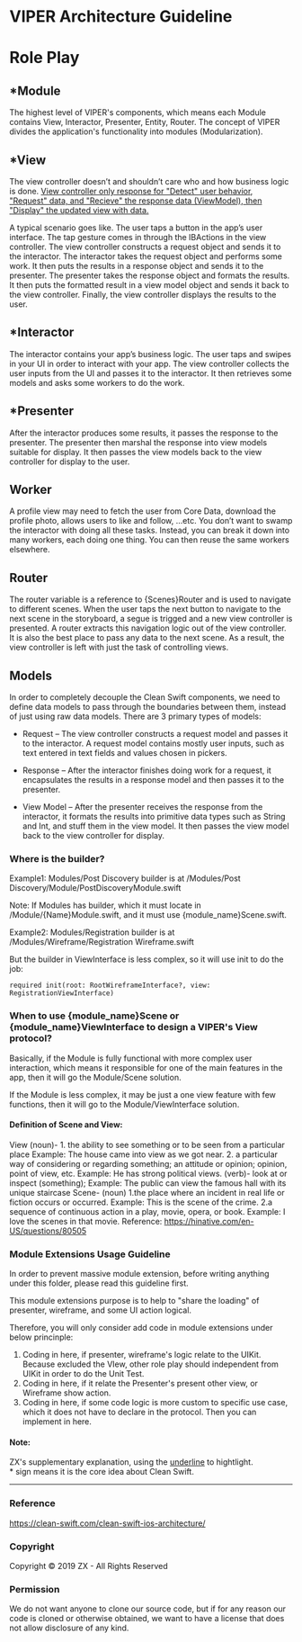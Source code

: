 VIPER Architecture Guideline
================
# Role Play

## *Module
The highest level of VIPER's components, which means each Module contains View, Interactor, Presenter, Entity, Router. The concept of VIPER divides the application's functionality into modules (Modularization).

## *View
The view controller doesn’t and shouldn’t care who and how business logic is done. <u>View controller only response for "Detect" user behavior, "Request" data, and "Recieve" the response data (ViewModel), then "Display" the updated view with data.</u>

A typical scenario goes like. The user taps a button in the app’s user interface. The tap gesture comes in through the IBActions in the view controller. The view controller constructs a request object and sends it to the interactor. The interactor takes the request object and performs some work. It then puts the results in a response object and sends it to the presenter. The presenter takes the response object and formats the results. It then puts the formatted result in a view model object and sends it back to the view controller. Finally, the view controller displays the results to the user.

## *Interactor
The interactor contains your app’s business logic. The user taps and swipes in your UI in order to interact with your app. The view controller collects the user inputs from the UI and passes it to the interactor. It then retrieves some models and asks some workers to do the work.

## *Presenter
After the interactor produces some results, it passes the response to the presenter. The presenter then marshal the response into view models suitable for display. It then passes the view models back to the view controller for display to the user.

## Worker
A profile view may need to fetch the user from Core Data, download the profile photo, allows users to like and follow, …etc. You don’t want to swamp the interactor with doing all these tasks. Instead, you can break it down into many workers, each doing one thing. You can then reuse the same workers elsewhere.

## Router
The router variable is a reference to {Scenes}Router and is used to navigate to different scenes. When the user taps the next button to navigate to the next scene in the storyboard, a segue is trigged and a new view controller is presented. A router extracts this navigation logic out of the view controller. It is also the best place to pass any data to the next scene. As a result, the view controller is left with just the task of controlling views.

## Models
In order to completely decouple the Clean Swift components, we need to define data models to pass through the boundaries between them, instead of just using raw data models. There are 3 primary types of models:

- Request – The view controller constructs a request model and passes it to the interactor. A request model contains mostly user inputs, such as text entered in text fields and values chosen in pickers.

- Response – After the interactor finishes doing work for a request, it encapsulates the results in a response model and then passes it to the presenter.

- View Model – After the presenter receives the response from the interactor, it formats the results into primitive data types such as String and Int, and stuff them in the view model. It then passes the view model back to the view controller for display.


### Where is the builder?
Example1: Modules/Post Discovery
builder is at /Modules/Post Discovery/Module/PostDiscoveryModule.swift

Note: If Modules has builder, which it must locate in /Module/{Name}Module.swift, and it must use {module_name}Scene.swift.

Example2: Modules/Registration
builder is at /Modules/Wireframe/Registration Wireframe.swift

But the builder in ViewInterface is less complex, so it will use init to do the job:

```
required init(root: RootWireframeInterface?, view: RegistrationViewInterface)
```

### When to use {module_name}Scene or {module_name}ViewInterface to design a VIPER's View protocol?

Basically, if the Module is fully functional with more complex user interaction, which means it responsible for one of the main features in the app, then it will go the Module/Scene solution.

If the Module is less complex, it may be just a one view feature with few functions, then it will go to the Module/ViewInterface solution.

#### Definition of Scene and View:

View (noun)- 1. the ability to see something or to be seen from a particular place
Example: The house came into view as we got near.
2. a particular way of considering or regarding something; an attitude or opinion; opinion, point of view, etc.
Example: He has strong political views.
(verb)- look at or inspect (something); 
Example: The public can view the famous hall with its unique staircase
Scene- (noun) 1.the place where an incident in real life or fiction occurs or occurred.
Example: This is the scene of the crime.
2.a sequence of continuous action in a play, movie, opera, or book.
Example: I love the scenes in that movie.
Reference: https://hinative.com/en-US/questions/80505

### Module Extensions Usage Guideline

In order to prevent massive module extension, before writing anything under this folder, please read this guideline first.

This module extensions purpose is to help to "share the loading" of presenter, wireframe, and some UI action logical.

Therefore, you will only consider add code in module extensions under below princinple:

1. Coding in here, if presenter, wireframe's logic relate to the UIKit. Because excluded the VIew, other role play should independent from UIKit in order to do the Unit Test.
2. Coding in here, if it relate the Presenter's present other view, or Wireframe show action. 
3. Coding in here, if some code logic is more custom to specific use case, which it does not have to declare in the protocol. Then you can implement in here.

#### Note:
ZX's supplementary explanation, using the <u>underline</u> to hightlight. <br>
\* sign means it is the core idea about Clean Swift.

--------
### Reference
https://clean-swift.com/clean-swift-ios-architecture/

### Copyright
Copyright © 2019 ZX - All Rights Reserved

### Permission
We do not want anyone to clone our source code, but if for any reason our code is cloned or otherwise obtained, we want to have a license that does not allow disclosure of any kind.


